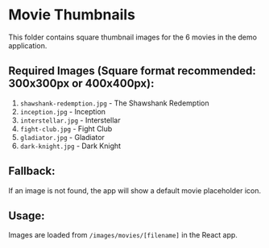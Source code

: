 # Movie Thumbnails

This folder contains square thumbnail images for the 6 movies in the demo application.

## Required Images (Square format recommended: 300x300px or 400x400px):

1. `shawshank-redemption.jpg` - The Shawshank Redemption
2. `inception.jpg` - Inception  
3. `interstellar.jpg` - Interstellar
4. `fight-club.jpg` - Fight Club
5. `gladiator.jpg` - Gladiator
6. `dark-knight.jpg` - Dark Knight

## Fallback:
If an image is not found, the app will show a default movie placeholder icon.

## Usage:
Images are loaded from `/images/movies/[filename]` in the React app. 